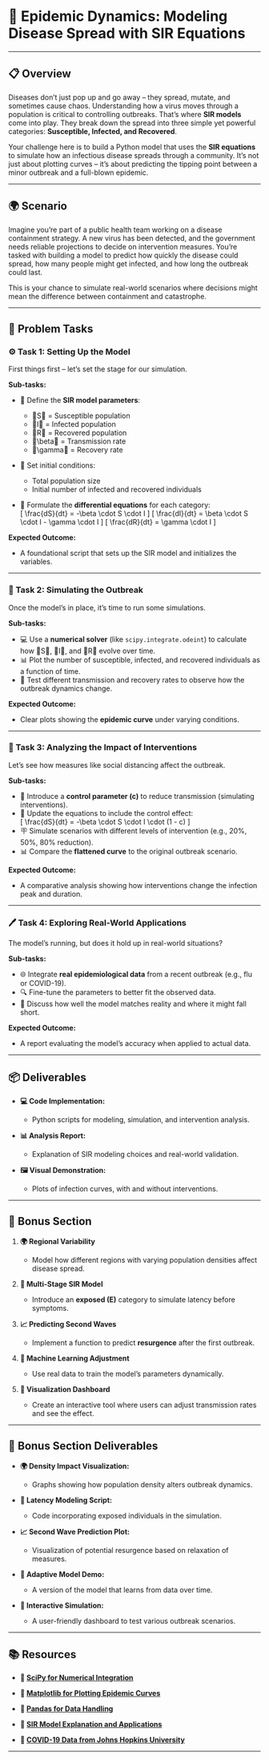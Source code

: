 # 🦠 Epidemic Dynamics: Modeling Disease Spread with SIR Equations

---

## 📋 Overview
Diseases don’t just pop up and go away – they spread, mutate, and sometimes cause chaos. Understanding how a virus moves through a population is critical to controlling outbreaks. That’s where **SIR models** come into play. They break down the spread into three simple yet powerful categories: **Susceptible, Infected, and Recovered**. 

Your challenge here is to build a Python model that uses the **SIR equations** to simulate how an infectious disease spreads through a community. It’s not just about plotting curves – it’s about predicting the tipping point between a minor outbreak and a full-blown epidemic. 

---

## 🌍 Scenario
Imagine you’re part of a public health team working on a disease containment strategy. A new virus has been detected, and the government needs reliable projections to decide on intervention measures. You’re tasked with building a model to predict how quickly the disease could spread, how many people might get infected, and how long the outbreak could last. 

This is your chance to simulate real-world scenarios where decisions might mean the difference between containment and catastrophe. 

---

## 📝 Problem Tasks

### ⚙️ Task 1: Setting Up the Model
First things first – let’s set the stage for our simulation.

**Sub-tasks:**
- 🌱 Define the **SIR model parameters**:  
  - S = Susceptible population  
  - I = Infected population  
  - R = Recovered population  
  - \beta = Transmission rate  
  - \gamma = Recovery rate  

- 📝 Set initial conditions:  
  - Total population size  
  - Initial number of infected and recovered individuals  

- 🧮 Formulate the **differential equations** for each category:  
\[
  \frac{dS}{dt} = -\beta \cdot S \cdot I
\]
\[
  \frac{dI}{dt} = \beta \cdot S \cdot I - \gamma \cdot I
\]
\[
  \frac{dR}{dt} = \gamma \cdot I
\]

**Expected Outcome:**
- A foundational script that sets up the SIR model and initializes the variables. 

---

### 🔬 Task 2: Simulating the Outbreak
Once the model’s in place, it’s time to run some simulations. 

**Sub-tasks:**
- 💻 Use a **numerical solver** (like `scipy.integrate.odeint`) to calculate how S, I, and R evolve over time.  
- 📊 Plot the number of susceptible, infected, and recovered individuals as a function of time.  
- 🔁 Test different transmission and recovery rates to observe how the outbreak dynamics change.  

**Expected Outcome:**
- Clear plots showing the **epidemic curve** under varying conditions. 

---

### 🔧 Task 3: Analyzing the Impact of Interventions
Let’s see how measures like social distancing affect the outbreak.

**Sub-tasks:**
- 🧩 Introduce a **control parameter (c)** to reduce transmission (simulating interventions).  
- 📝 Update the equations to include the control effect:  
\[
  \frac{dS}{dt} = -\beta \cdot S \cdot I \cdot (1 - c)
\]
- 🪧 Simulate scenarios with different levels of intervention (e.g., 20%, 50%, 80% reduction).  
- 📊 Compare the **flattened curve** to the original outbreak scenario.  

**Expected Outcome:**
- A comparative analysis showing how interventions change the infection peak and duration. 

---

### 🖊️ Task 4: Exploring Real-World Applications
The model’s running, but does it hold up in real-world situations? 

**Sub-tasks:**
- 🌐 Integrate **real epidemiological data** from a recent outbreak (e.g., flu or COVID-19).  
- 🔍 Fine-tune the parameters to better fit the observed data.  
- 📝 Discuss how well the model matches reality and where it might fall short.  

**Expected Outcome:**
- A report evaluating the model’s accuracy when applied to actual data. 

---

## 📦 Deliverables
- **💻 Code Implementation:**
  - Python scripts for modeling, simulation, and intervention analysis.  

- **📊 Analysis Report:**
  - Explanation of SIR modeling choices and real-world validation.  

- **🖼️ Visual Demonstration:**
  - Plots of infection curves, with and without interventions.  

---

## 🎁 Bonus Section
1. **🌍 Regional Variability**
   - Model how different regions with varying population densities affect disease spread.  

2. **🧬 Multi-Stage SIR Model**
   - Introduce an **exposed (E)** category to simulate latency before symptoms.  

3. **📈 Predicting Second Waves**
   - Implement a function to predict **resurgence** after the first outbreak.  

4. **🧠 Machine Learning Adjustment**
   - Use real data to train the model’s parameters dynamically.  

5. **🔄 Visualization Dashboard**
   - Create an interactive tool where users can adjust transmission rates and see the effect.  

---

## 🏅 Bonus Section Deliverables
- **🌍 Density Impact Visualization:**
  - Graphs showing how population density alters outbreak dynamics.  

- **🧬 Latency Modeling Script:**
  - Code incorporating exposed individuals in the simulation.  

- **📈 Second Wave Prediction Plot:**
  - Visualization of potential resurgence based on relaxation of measures.  

- **🧠 Adaptive Model Demo:**
  - A version of the model that learns from data over time.  

- **🔄 Interactive Simulation:**
  - A user-friendly dashboard to test various outbreak scenarios.  

---

## 📚 Resources

- **🔗 [SciPy for Numerical Integration](https://www.scipy.org/)**  

- **🔗 [Matplotlib for Plotting Epidemic Curves](https://matplotlib.org/)**  

- **🔗 [Pandas for Data Handling](https://pandas.pydata.org/)**  

- **🔗 [SIR Model Explanation and Applications](https://www.ncbi.nlm.nih.gov/)**  

- **🔗 [COVID-19 Data from Johns Hopkins University](https://github.com/CSSEGISandData/COVID-19)**

---
